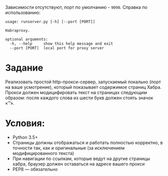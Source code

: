 Зависимости отсутствуют, порт по умолчанию - `9090`. Справка по использованию:

```
usage: runserver.py [-h] [--port [PORT]]

Habraproxy.

optional arguments:
  -h, --help     show this help message and exit
  --port [PORT]  local port for proxy server

```

# Задание

Реализовать простой http-прокси-сервер, запускаемый локально (порт на ваше усмотрение), который показывает содержимое страниц Хабра. Прокси должен модицифировать текст на страницах следующим образом: после каждого слова из шести букв должен стоять значок «™».

# Условия:
 * Python 3.5+
 * Страницы должны отображаться и работать полностью корректно, в точности так, как и оригинальные (за исключением модифицированного текста)
 * При навигации по ссылкам, которые ведут на другие страницы хабра, браузер должен оставаться на адресе вашего прокси
 * PEP8 — обязательно
